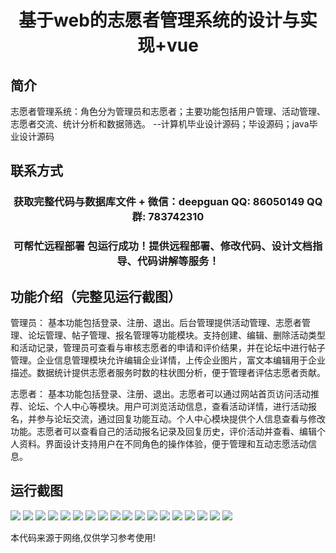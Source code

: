 <p><h1 align="center">基于web的志愿者管理系统的设计与实现+vue</h1></p>

## 简介
志愿者管理系统：角色分为管理员和志愿者；主要功能包括用户管理、活动管理、志愿者交流、统计分析和数据筛选。    --计算机毕业设计源码；毕设源码；java毕业设计源码


## 联系方式
<p><h3 align="center">获取完整代码与数据库文件 + 微信：deepguan QQ: 86050149 QQ群: 783742310</h3></p>
<p><h3 align="center">可帮忙远程部署 包运行成功！提供远程部署、修改代码、设计文档指导、代码讲解等服务！</h3></p>

## 功能介绍（完整见运行截图）
管理员： 基本功能包括登录、注册、退出。后台管理提供活动管理、志愿者管理、论坛管理、帖子管理、报名管理等功能模块。支持创建、编辑、删除活动类型和活动记录，管理员可查看与审核志愿者的申请和评价结果，并在论坛中进行帖子管理。企业信息管理模块允许编辑企业详情，上传企业图片，富文本编辑用于企业描述。数据统计提供志愿者服务时数的柱状图分析，便于管理者评估志愿者贡献。

志愿者： 基本功能包括登录、注册、退出。志愿者可以通过网站首页访问活动推荐、论坛、个人中心等模块。用户可浏览活动信息，查看活动详情，进行活动报名，并参与论坛交流，通过回复功能互动。个人中心模块提供个人信息查看与修改功能。志愿者可以查看自己的活动报名记录及回复历史，评价活动并查看、编辑个人资料。界面设计支持用户在不同角色的操作体验，便于管理和互动志愿活动信息。


## 运行截图
![](https://bs-1329754181.cos.ap-shanghai.myqcloud.com/ssm/VolunteerManagementSystem/img/001.jpg)
![](https://bs-1329754181.cos.ap-shanghai.myqcloud.com/ssm/VolunteerManagementSystem/img/002.jpg)
![](https://bs-1329754181.cos.ap-shanghai.myqcloud.com/ssm/VolunteerManagementSystem/img/003.jpg)
![](https://bs-1329754181.cos.ap-shanghai.myqcloud.com/ssm/VolunteerManagementSystem/img/004.jpg)
![](https://bs-1329754181.cos.ap-shanghai.myqcloud.com/ssm/VolunteerManagementSystem/img/005.jpg)
![](https://bs-1329754181.cos.ap-shanghai.myqcloud.com/ssm/VolunteerManagementSystem/img/006.jpg)
![](https://bs-1329754181.cos.ap-shanghai.myqcloud.com/ssm/VolunteerManagementSystem/img/007.jpg)
![](https://bs-1329754181.cos.ap-shanghai.myqcloud.com/ssm/VolunteerManagementSystem/img/008.jpg)
![](https://bs-1329754181.cos.ap-shanghai.myqcloud.com/ssm/VolunteerManagementSystem/img/009.jpg)
![](https://bs-1329754181.cos.ap-shanghai.myqcloud.com/ssm/VolunteerManagementSystem/img/010.jpg)
![](https://bs-1329754181.cos.ap-shanghai.myqcloud.com/ssm/VolunteerManagementSystem/img/011.jpg)
![](https://bs-1329754181.cos.ap-shanghai.myqcloud.com/ssm/VolunteerManagementSystem/img/012.jpg)
![](https://bs-1329754181.cos.ap-shanghai.myqcloud.com/ssm/VolunteerManagementSystem/img/013.jpg)
![](https://bs-1329754181.cos.ap-shanghai.myqcloud.com/ssm/VolunteerManagementSystem/img/014.jpg)
![](https://bs-1329754181.cos.ap-shanghai.myqcloud.com/ssm/VolunteerManagementSystem/img/015.jpg)
![](https://bs-1329754181.cos.ap-shanghai.myqcloud.com/ssm/VolunteerManagementSystem/img/016.jpg)
![](https://bs-1329754181.cos.ap-shanghai.myqcloud.com/ssm/VolunteerManagementSystem/img/017.jpg)
![](https://bs-1329754181.cos.ap-shanghai.myqcloud.com/ssm/VolunteerManagementSystem/img/018.jpg)

<p>本代码来源于网络,仅供学习参考使用!</p>
